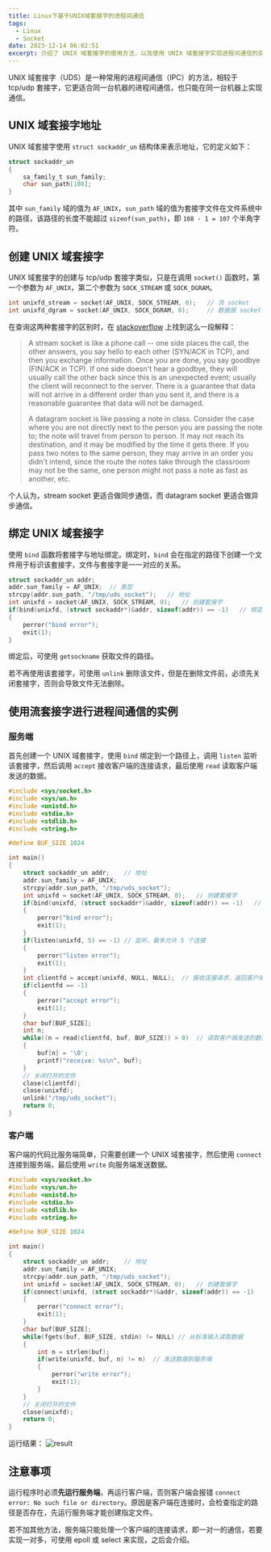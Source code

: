 ```yaml
---
title: Linux下基于UNIX域套接字的进程间通信
tags:
  - Linux
  - Socket
date: 2023-12-14 06:02:51
excerpt: 介绍了 UNIX 域套接字的使用方法，以及使用 UNIX 域套接字实现进程间通信的实例。
---
```



UNIX 域套接字（UDS）是一种常用的进程间通信（IPC）的方法，相较于 tcp/udp 套接字，它更适合同一台机器的进程间通信，也只能在同一台机器上实现通信。

## UNIX 域套接字地址

UNIX 域套接字使用 `struct sockaddr_un` 结构体来表示地址，它的定义如下：

```c
struct sockaddr_un
{
    sa_family_t sun_family;
    char sun_path[108];
}
```

其中 `sun_family` 域的值为 `AF_UNIX`，`sun_path` 域的值为套接字文件在文件系统中的路径，该路径的长度不能超过 `sizeof(sun_path)`，即 `108 - 1 = 107` 个半角字符。

## 创建 UNIX 域套接字

UNIX 域套接字的创建与 tcp/udp 套接字类似，只是在调用 `socket()` 函数时，第一个参数为 `AF_UNIX`，第二个参数为 `SOCK_STREAM` 或 `SOCK_DGRAM`。

```c
int unixfd_stream = socket(AF_UNIX, SOCK_STREAM, 0);   // 流 socket
int unixfd_dgram = socket(AF_UNIX, SOCK_DGRAM, 0);     // 数据报 socket
```

在查询这两种套接字的区别时，在 [stackoverflow](https://stackoverflow.com/questions/4688855/whats-the-difference-between-streams-and-datagrams-in-network-programming) 上找到这么一段解释：
> A stream socket is like a phone call -- one side places the call, the other answers, you say hello to each other (SYN/ACK in TCP), and then you exchange information. Once you are done, you say goodbye (FIN/ACK in TCP). If one side doesn't hear a goodbye, they will usually call the other back since this is an unexpected event; usually the client will reconnect to the server. There is a guarantee that data will not arrive in a different order than you sent it, and there is a reasonable guarantee that data will not be damaged.
>
> A datagram socket is like passing a note in class. Consider the case where you are not directly next to the person you are passing the note to; the note will travel from person to person. It may not reach its destination, and it may be modified by the time it gets there. If you pass two notes to the same person, they may arrive in an order you didn't intend, since the route the notes take through the classroom may not be the same, one person might not pass a note as fast as another, etc.

个人认为，stream socket 更适合做同步通信，而 datagram socket 更适合做异步通信。

## 绑定 UNIX 域套接字

使用 `bind` 函数将套接字与地址绑定。绑定时，`bind` 会在指定的路径下创建一个文件用于标识该套接字，文件与套接字是一一对应的关系。
```c
struct sockaddr_un addr;
addr.sun_family = AF_UNIX;  // 类型
strcpy(addr.sun_path, "/tmp/uds_socket");   // 地址
int unixfd = socket(AF_UNIX, SOCK_STREAM, 0);   // 创建套接字
if(bind(unixfd, (struct sockaddr*)&addr, sizeof(addr)) == -1)   // 绑定，发生错误时返回 -1
{
    perror("bind error");
    exit(1);
}
```
绑定后，可使用 `getsockname` 获取文件的路径。

若不再使用该套接字，可使用 `unlink` 删除该文件，但是在删除文件前，必须先关闭套接字，否则会导致文件无法删除。

## 使用流套接字进行进程间通信的实例

### 服务端

首先创建一个 UNIX 域套接字，使用 `bind` 绑定到一个路径上，调用 `listen` 监听该套接字，然后调用 `accept` 接收客户端的连接请求，最后使用 `read` 读取客户端发送的数据。

```c
#include <sys/socket.h>
#include <sys/un.h>
#include <unistd.h>
#include <stdio.h>
#include <stdlib.h>
#include <string.h>

#define BUF_SIZE 1024

int main()
{
    struct sockaddr_un addr;    // 地址
    addr.sun_family = AF_UNIX;
    strcpy(addr.sun_path, "/tmp/uds_socket");
    int unixfd = socket(AF_UNIX, SOCK_STREAM, 0);   // 创建套接字
    if(bind(unixfd, (struct sockaddr*)&addr, sizeof(addr)) == -1)   // 绑定到地址
    {
        perror("bind error");
        exit(1);
    }
    if(listen(unixfd, 5) == -1) // 监听，最多允许 5 个连接
    {
        perror("listen error");
        exit(1);
    }
    int clientfd = accept(unixfd, NULL, NULL);  // 接收连接请求，返回客户端的文件描述符
    if(clientfd == -1)
    {
        perror("accept error");
        exit(1);
    }
    char buf[BUF_SIZE];
    int n;
    while((n = read(clientfd, buf, BUF_SIZE)) > 0)  // 读取客户端发送的数据
    {
        buf[n] = '\0';
        printf("receive: %s\n", buf);
    }
    // 关闭打开的文件
    close(clientfd);
    close(unixfd);
    unlink("/tmp/uds_socket");
    return 0;
}
```

### 客户端

客户端的代码比服务端简单，只需要创建一个 UNIX 域套接字，然后使用 `connect` 连接到服务端，最后使用 `write` 向服务端发送数据。

```c
#include <sys/socket.h>
#include <sys/un.h>
#include <unistd.h>
#include <stdio.h>
#include <stdlib.h>
#include <string.h>

#define BUF_SIZE 1024

int main()
{
    struct sockaddr_un addr;    // 地址
    addr.sun_family = AF_UNIX;
    strcpy(addr.sun_path, "/tmp/uds_socket");
    int unixfd = socket(AF_UNIX, SOCK_STREAM, 0);   // 创建套接字
    if(connect(unixfd, (struct sockaddr*)&addr, sizeof(addr)) == -1)   // 连接到服务端
    {
        perror("connect error");
        exit(1);
    }
    char buf[BUF_SIZE];
    while(fgets(buf, BUF_SIZE, stdin) != NULL) // 从标准输入读取数据
    {
        int n = strlen(buf);
        if(write(unixfd, buf, n) != n)  // 发送数据到服务端
        {
            perror("write error");
            exit(1);
        }
    }
    // 关闭打开的文件
    close(unixfd);
    return 0;
}
```
运行结果：
![result](https://images.null-qwerty.work/blog/result.png)

## 注意事项

运行程序时必须**先运行服务端**，再运行客户端，否则客户端会报错 `connect error: No such file or directory`。原因是客户端在连接时，会检查指定的路径是否存在，先运行服务端才能创建指定文件。

若不加其他方法，服务端只能处理一个客户端的连接请求，即一对一的通信，若要实现一对多，可使用 epoll 或 select 来实现，之后会介绍。